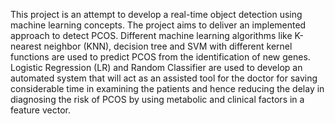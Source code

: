 This project is an attempt to develop a real-time object detection using machine learning concepts. The project aims to deliver an implemented approach to detect PCOS. Different machine learning algorithms like K-nearest neighbor (KNN), decision tree and SVM with different kernel functions are used to predict PCOS from the identification of new genes. Logistic Regression (LR) and Random Classifier are used to develop an automated system that will act as an assisted tool for the doctor for saving considerable time in examining the patients and hence reducing the delay in diagnosing the risk of PCOS by using metabolic and clinical factors in a feature vector.
